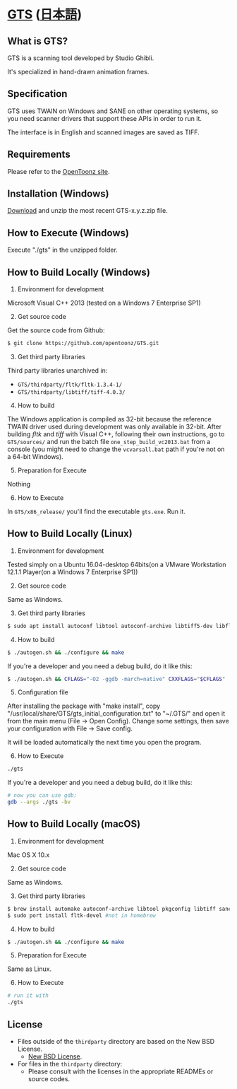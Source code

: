 # [GTS](https://opentoonz.github.io/e/index.html)  ([日本語](./README_ja.md))

## What is GTS?

GTS is a scanning tool developed by Studio Ghibli.

It's specialized in hand-drawn animation frames.

## Specification

GTS uses TWAIN on Windows and SANE on other operating systems, so you need scanner drivers that support these APIs in order to run it.

The interface is in English and scanned images are saved as TIFF.

## Requirements

Please refer to the [OpenToonz site](https://opentoonz.github.io/e/index.html).

## Installation (Windows)

[Download](https://github.com/opentoonz/GTS/releases) and unzip the most recent GTS-x.y.z.zip file.

## How to Execute (Windows)

Execute "./gts" in the unzipped folder.

## How to Build Locally (Windows)

1. Environment for development

 Microsoft Visual C++ 2013 (tested on a Windows 7 Enterprise SP1)

2. Get source code

 Get the source code from Github:
 ```sh
 $ git clone https://github.com/opentoonz/GTS.git
 ```

3. Get third party libraries

 Third party libraries unarchived in:
 - `GTS/thirdparty/fltk/fltk-1.3.4-1/`
 - `GTS/thirdparty/libtiff/tiff-4.0.3/`

4. How to build

 The Windows application is compiled as 32-bit because the reference TWAIN driver used during development was only available in 32-bit.
 After building *fltk* and *tiff* with Visual C++, following their own instructions, go to `GTS/sources/` and run the batch file `one_step_build_vc2013.bat` from a console (you might need to change the `vcvarsall.bat` path if you're not on a 64-bit Windows).

5. Preparation for Execute

 Nothing

6. How to Execute

 In `GTS/x86_release/` you'll find the executable `gts.exe`. Run it.

## How to Build Locally (Linux)

1. Environment for development

 Tested simply on a Ubuntu 16.04-desktop 64bits(on a VMware Workstation 12.1.1 Player(on a Windows 7 Enterprise SP1))

2. Get source code

 Same as Windows.

3. Get third party libraries

 ```sh
 $ sudo apt install autoconf libtool autoconf-archive libtiff5-dev libfltk1.3-dev libsane-dev libglu1-mesa-dev
 ```

4. How to build

 ```sh
 $ ./autogen.sh && ./configure && make
 ```

 If you're a developer and you need a debug build, do it like this:
 ```sh
 $ ./autogen.sh && CFLAGS="-O2 -ggdb -march=native" CXXFLAGS="$CFLAGS" ./configure && make -j8
 ```

5. Configuration file

After installing the package with "make install", copy "/usr/local/share/GTS/gts\_initial\_configuration.txt"
to "~/.GTS/" and open it from the main menu (File -> Open Config).
Change some settings, then save your configuration with File -> Save config.

It will be loaded automatically the next time you open the program.

6. How to Execute

 ```sh
 ./gts
 ```

 If you're a developer and you need a debug build, do it like this:
 ```sh
 # now you can use gdb:
 gdb --args ./gts -bv
 ```

## How to Build Locally (macOS)

1. Environment for development

 Mac OS X 10.x

2. Get source code

 Same as Windows.

3. Get third party libraries

 ```sh
 $ brew install automake autoconf-archive libtool pkgconfig libtiff sane-backends
 $ sudo port install fltk-devel #not in homebrew
 ```

4. How to build

 ```sh
 $ ./autogen.sh && ./configure && make
 ```

5. Preparation for Execute

 Same as Linux.

6. How to Execute

 ```sh
 # run it with
 ./gts
 ```

## License

- Files outside of the `thirdparty` directory are based on the New BSD License.
  - [New BSD License](./LICENSE.txt).
- For files in the `thirdparty` directory:
  - Please consult with the licenses in the appropriate READMEs or source codes.

